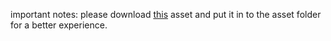 important notes: please download [this](https://drive.google.com/file/d/16n_RbUE_McowwYVbB1wljVCC7SK5x3Cl/view?usp=sharing) asset and put it in to the asset folder for a better experience.
